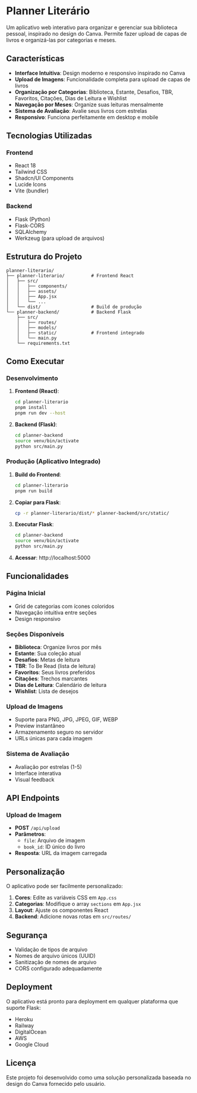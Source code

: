 # Planner Literário

Um aplicativo web interativo para organizar e gerenciar sua biblioteca pessoal, inspirado no design do Canva. Permite fazer upload de capas de livros e organizá-las por categorias e meses.

## Características

- **Interface Intuitiva**: Design moderno e responsivo inspirado no Canva
- **Upload de Imagens**: Funcionalidade completa para upload de capas de livros
- **Organização por Categorias**: Biblioteca, Estante, Desafios, TBR, Favoritos, Citações, Dias de Leitura e Wishlist
- **Navegação por Meses**: Organize suas leituras mensalmente
- **Sistema de Avaliação**: Avalie seus livros com estrelas
- **Responsivo**: Funciona perfeitamente em desktop e mobile

## Tecnologias Utilizadas

### Frontend
- React 18
- Tailwind CSS
- Shadcn/UI Components
- Lucide Icons
- Vite (bundler)

### Backend
- Flask (Python)
- Flask-CORS
- SQLAlchemy
- Werkzeug (para upload de arquivos)

## Estrutura do Projeto

```
planner-literario/
├── planner-literario/          # Frontend React
│   ├── src/
│   │   ├── components/
│   │   ├── assets/
│   │   ├── App.jsx
│   │   └── ...
│   └── dist/                   # Build de produção
└── planner-backend/            # Backend Flask
    ├── src/
    │   ├── routes/
    │   ├── models/
    │   ├── static/             # Frontend integrado
    │   └── main.py
    └── requirements.txt
```

## Como Executar

### Desenvolvimento

1. **Frontend (React)**:
   ```bash
   cd planner-literario
   pnpm install
   pnpm run dev --host
   ```

2. **Backend (Flask)**:
   ```bash
   cd planner-backend
   source venv/bin/activate
   python src/main.py
   ```

### Produção (Aplicativo Integrado)

1. **Build do Frontend**:
   ```bash
   cd planner-literario
   pnpm run build
   ```

2. **Copiar para Flask**:
   ```bash
   cp -r planner-literario/dist/* planner-backend/src/static/
   ```

3. **Executar Flask**:
   ```bash
   cd planner-backend
   source venv/bin/activate
   python src/main.py
   ```

4. **Acessar**: http://localhost:5000

## Funcionalidades

### Página Inicial
- Grid de categorias com ícones coloridos
- Navegação intuitiva entre seções
- Design responsivo

### Seções Disponíveis
- **Biblioteca**: Organize livros por mês
- **Estante**: Sua coleção atual
- **Desafios**: Metas de leitura
- **TBR**: To Be Read (lista de leitura)
- **Favoritos**: Seus livros preferidos
- **Citações**: Trechos marcantes
- **Dias de Leitura**: Calendário de leitura
- **Wishlist**: Lista de desejos

### Upload de Imagens
- Suporte para PNG, JPG, JPEG, GIF, WEBP
- Preview instantâneo
- Armazenamento seguro no servidor
- URLs únicas para cada imagem

### Sistema de Avaliação
- Avaliação por estrelas (1-5)
- Interface interativa
- Visual feedback

## API Endpoints

### Upload de Imagem
- **POST** `/api/upload`
- **Parâmetros**: 
  - `file`: Arquivo de imagem
  - `book_id`: ID único do livro
- **Resposta**: URL da imagem carregada

## Personalização

O aplicativo pode ser facilmente personalizado:

1. **Cores**: Edite as variáveis CSS em `App.css`
2. **Categorias**: Modifique o array `sections` em `App.jsx`
3. **Layout**: Ajuste os componentes React
4. **Backend**: Adicione novas rotas em `src/routes/`

## Segurança

- Validação de tipos de arquivo
- Nomes de arquivo únicos (UUID)
- Sanitização de nomes de arquivo
- CORS configurado adequadamente

## Deployment

O aplicativo está pronto para deployment em qualquer plataforma que suporte Flask:

- Heroku
- Railway
- DigitalOcean
- AWS
- Google Cloud

## Licença

Este projeto foi desenvolvido como uma solução personalizada baseada no design do Canva fornecido pelo usuário.

